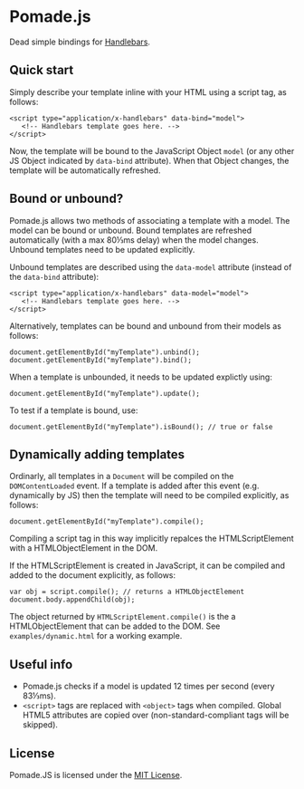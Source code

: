 # Pomade.js #

Dead simple bindings for [Handlebars](http://handlebarsjs.com/).

## Quick start ##

Simply describe your template inline with your HTML using a script tag, as 
follows:

    <script type="application/x-handlebars" data-bind="model">
       <!-- Handlebars template goes here. -->
    </script>

Now, the template will be bound to the JavaScript Object `model` (or any other 
JS Object indicated by `data-bind` attribute). When that Object changes, the 
template will be automatically refreshed.

## Bound or unbound? ##

Pomade.js allows two methods of associating a template with a model. The model
can be bound or unbound. Bound templates are refreshed automatically (with a 
max 80⅓ms delay) when the model changes. Unbound templates need to be updated
explicitly.

Unbound templates are described using the `data-model` attribute (instead of
the `data-bind` attribute):

    <script type="application/x-handlebars" data-model="model">
       <!-- Handlebars template goes here. -->
    </script>

Alternatively, templates can be bound and unbound from their models as follows:

    document.getElementById("myTemplate").unbind();
    document.getElementById("myTemplate").bind();

When a template is unbounded, it needs to be updated explictly using:

    document.getElementById("myTemplate").update();

To test if a template is bound, use:

    document.getElementById("myTemplate").isBound(); // true or false

## Dynamically adding templates ##

Ordinarly, all templates in a `Document` will be compiled on the 
`DOMContentLoaded` event. If a template is added after this event (e.g. 
dynamically by JS) then the template will need to be compiled explicitly, as 
follows:

    document.getElementById("myTemplate").compile();

Compiling a script tag in this way implicitly repalces the HTMLScriptElement
with a HTMLObjectElement in the DOM.

If the HTMLScriptElement is created in JavaScript, it can be compiled and
added to the document explicitly, as follows:

    var obj = script.compile(); // returns a HTMLObjectElement
    document.body.appendChild(obj);

The object returned by `HTMLScriptElement.compile()` is the a HTMLObjectElement
that can be added to the DOM. See `examples/dynamic.html` for a working example.

## Useful info ##

- Pomade.js checks if a model is updated 12 times per second (every 83⅓ms).
- `<script>` tags are replaced with `<object>` tags when compiled. Global HTML5
  attributes are copied over (non-standard-compliant tags will be skipped).

## License ##

Pomade.JS is licensed under the [MIT License](http://opensource.org/licenses/MIT).